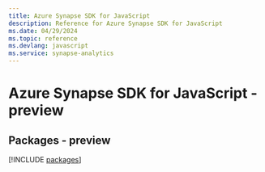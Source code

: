 ```yaml
---
title: Azure Synapse SDK for JavaScript
description: Reference for Azure Synapse SDK for JavaScript
ms.date: 04/29/2024
ms.topic: reference
ms.devlang: javascript
ms.service: synapse-analytics
---
```

# Azure Synapse SDK for JavaScript - preview
## Packages - preview
[!INCLUDE [packages](synapse-index.md)]